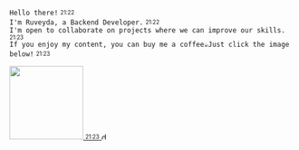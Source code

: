 `Hello there!` <sub><sup>21:22</sup></sub> <br/>
`I'm Ruveyda, a Backend Developer.`  <sub><sup>21:22</sup></sub> <br/>
`I'm open to collaborate on projects where we can improve our skills.`  <sub><sup>21:23</sup></sub> <br/>
`If you enjoy my content, you can buy me a coffee☕Just click the image below!`  <sub><sup>21:23</sup></sub>

<a href="https://ko-fi.com/H2H5IVCDC" target="_blank">
	<img src="https://i.pinimg.com/564x/dd/93/0b/dd930b578e92657a17dcdb739aceb5bd.jpg" width="130"> 
	<sub><sup>21:23</sup></sub> <img width="12" height="12" src="https://img.icons8.com/color/12/double-tick.png" alt="double-tick"/>
</a> 
